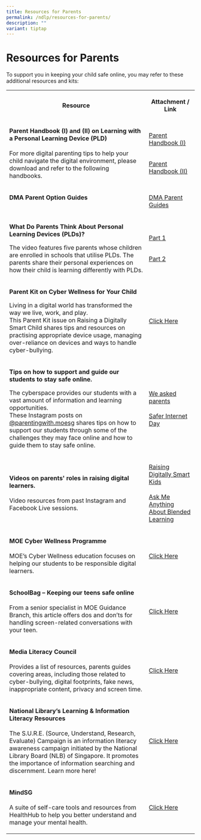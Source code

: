 ```yaml
---
title: Resources for Parents
permalink: /ndlp/resources-for-parents/
description: ""
variant: tiptap
---
```

<h1><strong>Resources for Parents</strong></h1>
<p>To support you in keeping your child safe online, you may refer to these
additional resources and kits:</p>
<table style="minWidth: 50px">
<colgroup>
<col>
<col>
</colgroup>
<tbody>
<tr>
<th rowspan="1" colspan="1">
<p>Resource</p>
</th>
<th rowspan="1" colspan="1">
<p>Attachment / Link</p>
</th>
</tr>
<tr>
<td rowspan="1" colspan="1">
<p><strong>Parent Handbook (I) and (II) on Learning with a Personal Learning Device (PLD)</strong>
<br>
<br>For more digital parenting tips to help your child navigate the digital
environment, please download and refer to the following handbooks.</p>
</td>
<td rowspan="1" colspan="1">
<p><a href="/files/IP2___Parent_Handbook__I__2025.pdf" rel="noopener noreferrer nofollow" target="_blank">Parent Handbook (I)</a>
</p>
<p>
<br><a href="/files/IP3___Parent_Handbook__II__2025.pdf" rel="noopener noreferrer nofollow" target="_blank">Parent Handbook (II)</a>
</p>
<p></p>
</td>
</tr>
<tr>
<td rowspan="1" colspan="1">
<p><strong>DMA Parent Option Guides</strong>
<br>
<br>
</p>
</td>
<td rowspan="1" colspan="1">
<p><a href="https://go.gov.sg/dmaparentguide-ipad" rel="noopener nofollow" target="_blank">DMA Parent Guides</a>
</p>
</td>
</tr>
<tr>
<td rowspan="1" colspan="1">
<p><strong>What Do Parents Think About Personal Learning Devices (PLDs)?</strong>
</p>
<p></p>
<p>The video features five parents whose children are enrolled in schools
that utilise PLDs. The parents share their personal experiences on how
their child is learning differently with PLDs.</p>
</td>
<td rowspan="1" colspan="1">
<p><a href="https://go.gov.sg/parent-voxpop-1" rel="noopener noreferrer nofollow" target="_blank">Part 1</a>
</p>
<p>
<br><a href="https://go.gov.sg/parent-voxpop-2" rel="noopener noreferrer nofollow" target="_blank">Part 2</a>
</p>
</td>
</tr>
<tr>
<td rowspan="1" colspan="1">
<p><strong>Parent Kit on Cyber Wellness for Your Child</strong>
</p>
<p></p>
<p>Living in a digital world has transformed the way we live, work, and play.
<br>This Parent Kit issue on Raising a Digitally Smart Child shares tips and
resources on practising appropriate device usage, managing over-reliance
on devices and ways to handle cyber-bullying.</p>
</td>
<td rowspan="1" colspan="1">
<p><a href="https://go.gov.sg/moe-raising-a-digitally-smart-child" rel="noopener noreferrer nofollow" target="_blank">Click Here</a>
</p>
</td>
</tr>
<tr>
<td rowspan="1" colspan="1">
<p><strong>Tips on how to support and guide our students to stay safe online.</strong>
</p>
<p></p>
<p>The cyberspace provides our students with a vast amount of information
and learning opportunities.
<br>These Instagram posts on <a href="https://www.instagram.com/parentingwith.moesg" rel="noopener noreferrer nofollow" target="_blank">@parentingwith.moesg</a> shares
tips on how to support our students through some of the challenges they
may face online and how to guide them to stay safe online.</p>
</td>
<td rowspan="1" colspan="1">
<p><a href="https://go.gov.sg/instapostcwconcerns" rel="noopener noreferrer nofollow" target="_blank">We asked parents</a>
<br>
<br><a href="https://go.gov.sg/instapostcwsaferinternetday" rel="noopener noreferrer nofollow" target="_blank">Safer Internet Day</a>
</p>
</td>
</tr>
<tr>
<td rowspan="1" colspan="1">
<p><strong>Videos on parents' roles in raising digital learners.</strong>
<br>
<br>Video resources from past Instagram and Facebook Live sessions.</p>
</td>
<td rowspan="1" colspan="1">
<p><a href="https://go.gov.sg/instalive-raising-digitally-smart-kids" rel="noopener noreferrer nofollow" target="_blank">Raising Digitally Smart Kids</a>
<br>
<br><a href="https://go.gov.sg/fblive-blended-learning" rel="noopener noreferrer nofollow" target="_blank">Ask Me Anything About Blended Learning</a>
</p>
</td>
</tr>
<tr>
<td rowspan="1" colspan="1">
<p><strong>MOE Cyber Wellness Programme</strong>
<br>
<br>MOE’s Cyber Wellness education focuses on helping our students to be responsible
digital learners.</p>
</td>
<td rowspan="1" colspan="1">
<p><a href="https://www.moe.gov.sg/education-in-sg/our-programmes/cyber-wellness" rel="noopener noreferrer nofollow" target="_blank">Click Here</a>
</p>
</td>
</tr>
<tr>
<td rowspan="1" colspan="1">
<p><strong>SchoolBag – Keeping our teens safe online</strong>
<br>
<br>From a senior specialist in MOE Guidance Branch, this article offers dos
and don’ts for handling screen-related conversations with your teen.</p>
</td>
<td rowspan="1" colspan="1">
<p><a href="https://www.schoolbag.edu.sg/story/keeping-our-teens-safe-online" rel="noopener noreferrer nofollow" target="_blank">Click Here</a>
</p>
</td>
</tr>
<tr>
<td rowspan="1" colspan="1">
<p><strong>Media Literacy Council</strong>
<br>
<br>Provides a list of resources, parents guides covering areas, including
those related to cyber-bullying, digital footprints, fake news, inappropriate
content, privacy and screen time.</p>
</td>
<td rowspan="1" colspan="1">
<p><a href="https://go.gov.sg/medialiteracycouncil-cw-resources" rel="noopener noreferrer nofollow" target="_blank">Click Here</a>
</p>
</td>
</tr>
<tr>
<td rowspan="1" colspan="1">
<p><strong>National Library’s Learning &amp; Information Literacy Resources</strong>
<br>
<br>The S.U.R.E. (Source, Understand, Research, Evaluate) Campaign is an information
literacy awareness campaign initiated by the National Library Board (NLB)
of Singapore. It promotes the importance of information searching and discernment.
Learn more here!</p>
</td>
<td rowspan="1" colspan="1">
<p><a href="https://sure.nlb.gov.sg/about-us/sure-campaign/" rel="noopener noreferrer nofollow" target="_blank">Click Here</a>
</p>
</td>
</tr>
<tr>
<td rowspan="1" colspan="1">
<p><strong>MindSG</strong>
<br>
<br>A suite of self-care tools and resources from HealthHub to help you better
understand and manage your mental health.</p>
</td>
<td rowspan="1" colspan="1">
<p><a href="https://www.healthhub.sg/programmes/186/mindsg/caring-for-ourselves/learning-about-cyber-wellness-youths" rel="noopener noreferrer nofollow" target="_blank">Click Here</a>
</p>
</td>
</tr>
</tbody>
</table>
<p></p>